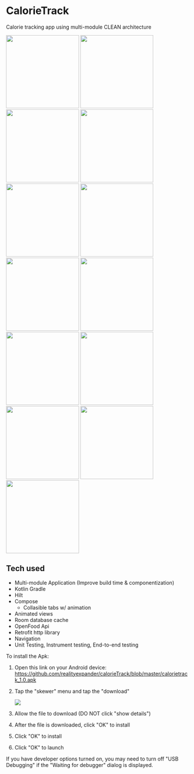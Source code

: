 # CalorieTrack
Calorie tracking app using multi-module CLEAN architecture

[<img src="https://user-images.githubusercontent.com/5157474/180718378-7c9dd7c9-228f-4a59-b626-01e0e2edaa73.png" width="200"/>](https://user-images.githubusercontent.com/5157474/180718378-7c9dd7c9-228f-4a59-b626-01e0e2edaa73.png)
[<img src="https://user-images.githubusercontent.com/5157474/180718404-df939393-ff26-4bd1-8cf3-066f6eb33b47.png" width="200"/>](https://user-images.githubusercontent.com/5157474/180718404-df939393-ff26-4bd1-8cf3-066f6eb33b47.png)
[<img src="https://user-images.githubusercontent.com/5157474/180718423-a63a7f7d-48fd-45f5-83e2-667c557df81d.png" width="200"/>](https://user-images.githubusercontent.com/5157474/180718423-a63a7f7d-48fd-45f5-83e2-667c557df81d.png)
[<img src="https://user-images.githubusercontent.com/5157474/180718442-03d90b29-08ec-40cd-9c96-a89bde43d4dc.png" width="200"/>](https://user-images.githubusercontent.com/5157474/180718442-03d90b29-08ec-40cd-9c96-a89bde43d4dc.png)
[<img src="https://user-images.githubusercontent.com/5157474/180718486-73202f20-f743-4e8d-892d-4576aee4ab7c.png" width="200"/>](https://user-images.githubusercontent.com/5157474/180718486-73202f20-f743-4e8d-892d-4576aee4ab7c.png)
[<img src="https://user-images.githubusercontent.com/5157474/180718545-64e6efd6-3bd0-4bf6-bca2-00d006bcb43f.png" width="200"/>](https://user-images.githubusercontent.com/5157474/180718545-64e6efd6-3bd0-4bf6-bca2-00d006bcb43f.png)
[<img src="https://user-images.githubusercontent.com/5157474/180718572-3b1ebec1-b8fd-4b44-b4c5-1a556bc3ff29.png" width="200"/>](https://user-images.githubusercontent.com/5157474/180718572-3b1ebec1-b8fd-4b44-b4c5-1a556bc3ff29.png)
[<img src="https://user-images.githubusercontent.com/5157474/180718614-ebd4fa95-bbb6-4811-bc5e-4f9dcb0b701c.png" width="200"/>](https://user-images.githubusercontent.com/5157474/180718614-ebd4fa95-bbb6-4811-bc5e-4f9dcb0b701c.png)
[<img src="https://user-images.githubusercontent.com/5157474/180718643-3d7cc7f4-5c1b-4e16-b912-adfbb6e4f8da.png" width="200"/>](https://user-images.githubusercontent.com/5157474/180718643-3d7cc7f4-5c1b-4e16-b912-adfbb6e4f8da.png)
[<img src="https://user-images.githubusercontent.com/5157474/180718674-c7a12b75-a4f0-4fe6-9c8f-e47090f2ee80.png" width="200"/>](https://user-images.githubusercontent.com/5157474/180718674-c7a12b75-a4f0-4fe6-9c8f-e47090f2ee80.png)
[<img src="https://user-images.githubusercontent.com/5157474/180718752-aded1d09-cfe0-45bc-b285-1afaa6547f21.png" width="200"/>](https://user-images.githubusercontent.com/5157474/180718752-aded1d09-cfe0-45bc-b285-1afaa6547f21.png)
[<img src="https://user-images.githubusercontent.com/5157474/180718790-95df73c8-48b9-40a8-adb9-1d5cc0677b81.png" width="200"/>](https://user-images.githubusercontent.com/5157474/180718790-95df73c8-48b9-40a8-adb9-1d5cc0677b81.png)
[<img src="https://user-images.githubusercontent.com/5157474/180718821-ced6a04f-3c0e-41c5-8fdb-cccbd3676a1e.png" width="200"/>](https://user-images.githubusercontent.com/5157474/180718821-ced6a04f-3c0e-41c5-8fdb-cccbd3676a1e.png)

## Tech used
- Multi-module Application (Improve build time & componentization)
- Kotlin Gradle
- Hilt
- Compose
  - Collasible tabs w/ animation
- Animated views
- Room database cache
- OpenFood Api
- Retrofit http library
- Navigation
- Unit Testing, Instrument testing, End-to-end testing

To install the Apk:

1. Open this link on your Android device:
   https://github.com/realityexpander/calorieTrack/blob/master/calorietrack_1.0.apk
2. Tap the "skewer" menu and tap the "download"

   [![](https://user-images.githubusercontent.com/5157474/147434050-57102a30-af32-46ed-a90b-d94e0c4a4f35.jpg)]()
3. Allow the file to download (DO NOT click "show details")
4. After the file is downloaded, click "OK" to install
5. Click "OK" to install
6. Click "OK" to launch

If you have developer options turned on, you may need to turn off "USB Debugging" if the "Waiting for debugger" dialog is displayed.

